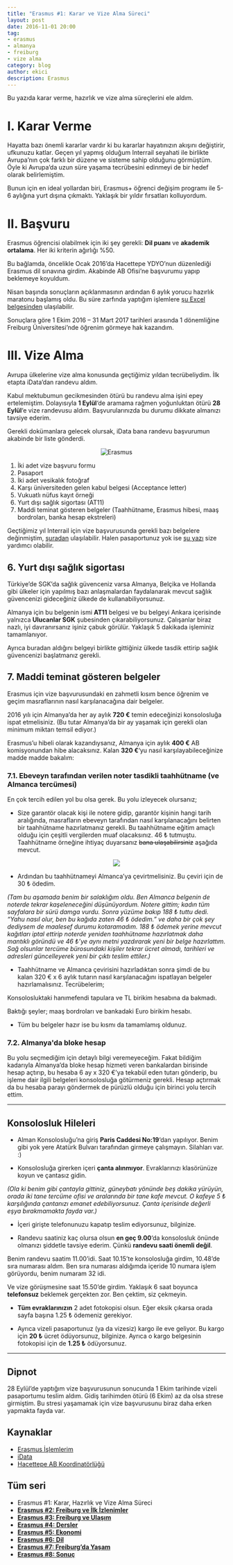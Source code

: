```yaml
---
title: "Erasmus #1: Karar ve Vize Alma Süreci"
layout: post
date: 2016-11-01 20:00
tag:
- erasmus
- almanya
- freiburg
- vize alma
category: blog
author: ekici
description: Erasmus
---
```


Bu yazıda karar verme, hazırlık ve vize alma süreçlerini ele aldım.


# I. Karar Verme

Hayatta bazı önemli kararlar vardır ki bu kararlar hayatınızın akışını değiştirir, ufkunuzu katlar. Geçen yıl yapmış olduğum Interrail seyahati ile birlikte Avrupa’nın çok farklı bir düzene ve sisteme sahip olduğunu görmüştüm. Öyle ki Avrupa’da uzun süre yaşama tecrübesini edinmeyi de bir hedef olarak belirlemiştim.

Bunun için en ideal yollardan biri, Erasmus+ öğrenci değişim programı ile 5-6 aylığına yurt dışına çıkmaktı. Yaklaşık bir yıldır fırsatları kolluyordum.


# II. Başvuru
Erasmus öğrencisi olabilmek için iki şey gerekli:
**Dil puanı** ve **akademik ortalama**. Her iki kriterin ağırlığı %50.

Bu bağlamda, öncelikle Ocak 2016’da Hacettepe YDYO’nun düzenlediği Erasmus dil sınavına girdim. Akabinde AB Ofisi’ne başvurumu yapıp beklemeye koyuldum.

Nisan başında sonuçların açıklanmasının ardından 6 aylık yorucu hazırlık maratonu başlamış oldu.  Bu süre zarfında yaptığım işlemlere [şu Excel belgesinden](../assets/images/2016/erasmus/Erasmus_Log.xlsx) ulaşılabilir.

Sonuçlara göre 1 Ekim 2016 – 31 Mart 2017 tarihleri arasında 1 dönemliğine Freiburg Üniversitesi’nde öğrenim görmeye hak kazandım.


# III. Vize Alma
Avrupa ülkelerine vize alma konusunda geçtiğimiz yıldan tecrübeliydim. İlk etapta iData’dan randevu aldım.

Kabul mektubumun gecikmesinden ötürü bu randevu alma işini epey ertelemiştim. Dolayısıyla **1 Eylül**‘de aramama rağmen yoğunluktan ötürü **28 Eylül**‘e vize randevusu aldım. Başvurularınızda bu durumu dikkate almanızı tavsiye ederim.

Gerekli dokümanlara gelecek olursak, iData bana randevu başvurumun akabinde bir liste gönderdi.

<p align="center">
  <img src="../assets/images/2016/erasmus/idata-belgeler.jpg" alt="Erasmus"/>
</p>

1. İki adet vize başvuru formu
2. Pasaport
3. İki adet vesikalık fotoğraf
4. Karşı üniversiteden gelen kabul belgesi (Acceptance letter)
5. Vukuatlı nüfus kayıt örneği
6. Yurt dışı sağlık sigortası (AT11)
7. Maddi teminat gösteren belgeler (Taahhütname, Erasmus hibesi, maaş bordroları, banka hesap ekstreleri)

Geçtiğimiz yıl Interrail için vize başvurusunda gerekli bazı belgelere değinmiştim, [şuradan](https://burakekici.com/schengen-vizesi) ulaşılabilir. Halen pasaportunuz yok ise [şu yazı](https://burakekici.com/pasaport-cikartmak) size yardımcı olabilir.

## 6. Yurt dışı sağlık sigortası
Türkiye’de SGK’da sağlık güvenceniz varsa Almanya, Belçika ve Hollanda gibi ülkeler için yapılmış bazı anlaşmalardan faydalanarak mevcut sağlık güvencenizi gideceğiniz ülkede de kullanabiliyorsunuz.

Almanya için bu belgenin ismi **AT11** belgesi ve bu belgeyi Ankara içerisinde yalnızca **Ulucanlar SGK** şubesinden çıkarabiliyorsunuz. Çalışanlar biraz nazlı, iyi davranırsanız işiniz çabuk görülür. Yaklaşık 5 dakikada işleminiz tamamlanıyor.

Ayrıca buradan aldığını belgeyi birlikte gittiğiniz ülkede tasdik ettirip sağlık güvencenizi başlatmanız gerekli.

## 7. Maddi teminat gösteren belgeler
Erasmus için vize başvurusundaki en zahmetli kısım bence öğrenim ve geçim masraflarının nasıl karşılanacağına dair belgeler.

2016 yılı için Almanya’da her ay aylık **720 €** temin edeceğinizi konsolosluğa ispat etmelisiniz. (Bu tutar Almanya’da bir ay yaşamak için gerekli olan minimum miktarı temsil ediyor.)

Erasmus’u hibeli olarak kazandıysanız, Almanya için aylık **400 €** AB komisyonundan hibe alacaksınız. Kalan **320 €**‘yu nasıl karşılayabileceğinize madde madde bakalım:


### 7.1. Ebeveyn tarafından verilen noter tasdikli taahhütname (ve Almanca tercümesi)

En çok tercih edilen yol bu olsa gerek. Bu yolu izleyecek olursanız;

- Size garantör olacak kişi ile notere gidip, garantör kişinin hangi tarih aralığında, masrafların ebeveyn tarafından nasıl karşılanacağını belirten bir taahhütname hazırlatmanız gerekli. Bu taahhütname eğitim amaçlı olduğu için çeşitli vergilerden muaf olacaksınız. 46 ₺ tutmuştu. Taahhütname örneğine ihtiyaç duyarsanız <s>bana ulaşabilirsiniz</s> aşağıda mevcut.

<p align="center">
  <img src="../assets/images/2016/erasmus/taahhutname.jpg"/>
</p>

- Ardından bu taahhütnameyi Almanca’ya çevirtmelisiniz. Bu çeviri için de 30 ₺ ödedim.

*(Tam bu aşamada benim bir salaklığım oldu. Ben Almanca belgenin de noterde tekrar kaşeleneceğini düşünüyordum. Notere gittim; kadın tüm sayfalara bir sürü damga vurdu. Sonra yüzüme bakıp 188 ₺ tuttu dedi. “Yahu nasıl olur, ben bu kağıda zaten 46 ₺ ödedim.” ve daha bir çok şey dediysem de maalesef durumu kotaramadım. 188 ₺ ödemek yerine mevcut kağıtları iptal ettirip noterde yeniden  taahhütname hazırlatmak daha mantıklı göründü ve 46 ₺’ye aynı metni yazdırarak yeni bir belge hazırlattım. Sağ olsunlar tercüme bürosundaki kişiler tekrar ücret almadı, tarihleri ve adresleri güncelleyerek yeni bir çıktı teslim ettiler.)*

- Taahhütname ve Almanca çevirisini hazırladıktan sonra şimdi de bu kalan 320 € x 6 aylık tutarın nasıl karşılanacağını ispatlayan belgeler hazırlamalısınız. Tecrübelerim;

Konsolosluktaki hanımefendi tapulara ve TL birikim hesabına da bakmadı.

Baktığı şeyler; maaş bordroları ve bankadaki Euro birikim hesabı.

- Tüm bu belgeler hazır ise bu kısmı da tamamlamış oldunuz.


### 7.2. Almanya'da bloke hesap

Bu yolu seçmediğim için detaylı bilgi veremeyeceğim. Fakat bildiğim kadarıyla Almanya’da bloke hesap hizmeti veren bankalardan birisinde hesap açtırıp, bu hesaba 6 ay x 320 €’ya tekabül eden tutarı gönderip, bu işleme dair ilgili belgeleri konsolosluğa götürmeniz gerekli. Hesap açtırmak da bu hesaba parayı göndermek de pürüzlü olduğu için birinci yolu tercih ettim.

---

## Konsolosluk Hileleri
- Alman Konsolosluğu’na giriş **Paris Caddesi No:19**‘dan yapılıyor. Benim gibi yok yere Atatürk Bulvarı tarafından girmeye çalışmayın. Silahları var. :)

- Konsolosluğa girerken içeri **çanta alınmıyor**. Evraklarınızı klasörünüze koyun ve çantasız gidin.

*(Ola ki benim gibi çantayla gittiniz, güneybatı yönünde beş dakika yürüyün, orada iki tane tercüme ofisi ve aralarında bir tane kafe mevcut. O kafeye 5 ₺ karşılığında çantanızı emanet edebiliyorsunuz. Çanta içerisinde değerli eşya bırakmamakta fayda var.)*

- İçeri girişte telefonunuzu kapatıp teslim ediyorsunuz, bilginize.

- Randevu saatiniz kaç olursa olsun **en geç 9.00**‘da konsolosluk önünde olmanızı şiddetle tavsiye ederim. Çünkü **randevu saati önemli değil**.

Benim randevu saatim 11.00’idi. Saat 10.15’te konsolosluğa girdim, 10.48’de sıra numarası aldım. Ben sıra numarası aldığımda içeride 10 numara işlem görüyordu, benim numaram 32 idi.

Ve vize görüşmesine saat 15.50’de girdim. Yaklaşık 6 saat boyunca **telefonsuz** beklemek gerçekten zor. Ben çektim, siz çekmeyin.

- **Tüm evraklarınızın** 2 adet fotokopisi olsun. Eğer eksik çıkarsa orada sayfa başına 1.25 ₺ ödemeniz gerekiyor.

- Ayrıca vizeli pasaportunuz (ya da vizesiz) kargo ile eve geliyor. Bu kargo için **20 ₺** ücret ödüyorsunuz, bilginize. Ayrıca o kargo belgesinin fotokopisi için de **1.25 ₺** ödüyorsunuz.

--- 

## Dipnot

28 Eylül’de yaptığım vize başvurusunun sonucunda 1 Ekim tarihinde vizeli pasaportumu teslim aldım. Gidiş tarihimden ötürü (6 Ekim) az da olsa strese girmiştim. Bu stresi yaşamamak için vize başvurusunu biraz daha erken yapmakta fayda var.

## Kaynaklar

- [Erasmus İşlemlerim](http://burakekici.com/wp-content/uploads/2017/01/Erasmus_Log.xlsx)
- [iData](http://idata.com.tr/tr/)
- [Hacettepe AB Koordinatörlüğü](https://www.abofisi.hacettepe.edu.tr/)

## Tüm seri

- Erasmus #1: Karar, Hazırlık ve Vize Alma Süreci
- **[Erasmus #2: Freiburg ve İlk İzlenimler](https://burakekici.com/erasmus-bolum-2)**
- **[Erasmus #3: Freiburg ve Ulaşım](https://burakekici.com/erasmus-bolum-3)**
- **[Erasmus #4: Dersler](https://burakekici.com/erasmus-bolum-4)**
- **[Erasmus #5: Ekonomi](https://burakekici.com/erasmus-bolum-5)**
- **[Erasmus #6: Dil](https://burakekici.com/erasmus-bolum-6)**
- **[Erasmus #7: Freiburg’da Yaşam](https://burakekici.com/erasmus-bolum-7)**
- **[Erasmus #8: Sonuç](https://burakekici.com/erasmus-bolum-8)**
